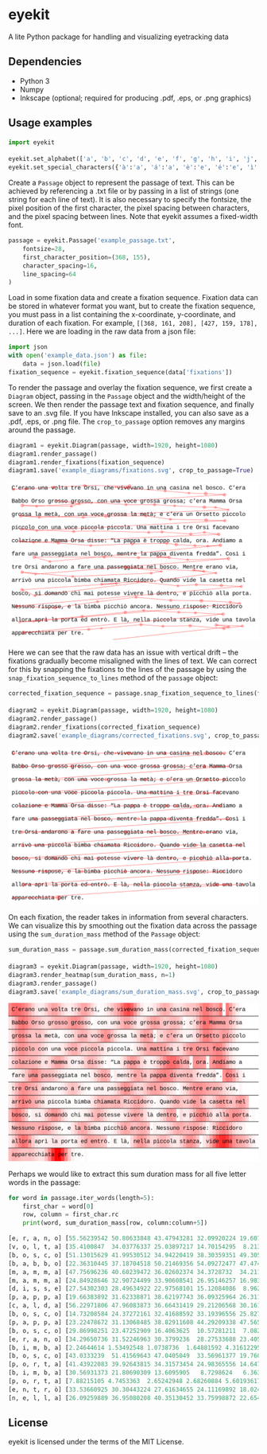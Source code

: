eyekit
======

A lite Python package for handling and visualizing eyetracking data


Dependencies
------------

- Python 3
- Numpy
- Inkscape (optional; required for producing .pdf, .eps, or .png graphics)


Usage examples
--------------

```python
import eyekit

eyekit.set_alphabet(['a', 'b', 'c', 'd', 'e', 'f', 'g', 'h', 'i', 'j', 'k', 'l', 'm', 'n', 'o', 'p', 'q', 'r', 's', 't', 'u', 'v', 'w', 'x', 'y', 'z', 'à', 'á', 'è', 'é', 'ì', 'í', 'ò', 'ó', 'ù', 'ú', ' ', '’'])
eyekit.set_special_characters({'à':'a', 'á':'a', 'è':'e', 'é':'e', 'ì':'i', 'í':'i', 'ò':'o', 'ó':'o', 'ù':'u', 'ú':'u', ' ':'_', '’':'_'})
```

Create a `Passage` object to represent the passage of text. This can be achieved by referencing a .txt file or by passing in a list of strings (one string for each line of text). It is also necessary to specify the fontsize, the pixel position of the first character, the pixel spacing between characters, and the pixel spacing between lines. Note that eyekit assumes a fixed-width font.

```python
passage = eyekit.Passage('example_passage.txt',
	fontsize=28,
	first_character_position=(368, 155),
	character_spacing=16,
	line_spacing=64
)
```

Load in some fixation data and create a fixation sequence. Fixation data can be stored in whatever format you want, but to create the fixation sequence, you must pass in a list containing the x-coordinate, y-coordinate, and duration of each fixation. For example, `[[368, 161, 208], [427, 159, 178], ...]`. Here we are loading in the raw data from a json file:

```python
import json
with open('example_data.json') as file:
	data = json.load(file)
fixation_sequence = eyekit.fixation_sequence(data['fixations'])
```

To render the passage and overlay the fixation sequence, we first create a `Diagram` object, passing in the `Passage` object and the width/height of the screen. We then render the passage text and fixation sequence, and finally save to an .svg file. If you have Inkscape installed, you can also save as a .pdf, .eps, or .png file. The `crop_to_passage` option removes any margins around the passage.

```python
diagram1 = eyekit.Diagram(passage, width=1920, height=1080)
diagram1.render_passage()
diagram1.render_fixations(fixation_sequence)
diagram1.save('example_diagrams/fixations.svg', crop_to_passage=True)
```

<img src='./example_diagrams/fixations.svg'>

Here we can see that the raw data has an issue with vertical drift – the fixations gradually become misaligned with the lines of text. We can correct for this by snapping the fixations to the lines of the passage by using the `snap_fixation_sequence_to_lines` method of the `passage` object:

```python
corrected_fixation_sequence = passage.snap_fixation_sequence_to_lines(fixation_sequence)

diagram2 = eyekit.Diagram(passage, width=1920, height=1080)
diagram2.render_passage()
diagram2.render_fixations(corrected_fixation_sequence)
diagram2.save('example_diagrams/corrected_fixations.svg', crop_to_passage=True)
```

<img src='./example_diagrams/corrected_fixations.svg'>

On each fixation, the reader takes in information from several characters. We can visualize this by smoothing out the fixation data across the passage using the `sum_duration_mass` method of the `Passage` object:

```python
sum_duration_mass = passage.sum_duration_mass(corrected_fixation_sequence, n=1)

diagram3 = eyekit.Diagram(passage, width=1920, height=1080)
diagram3.render_heatmap(sum_duration_mass, n=1)
diagram3.render_passage()
diagram3.save('example_diagrams/sum_duration_mass.svg', crop_to_passage=True)
```

<img src='./example_diagrams/sum_duration_mass.svg'>

Perhaps we would like to extract this sum duration mass for all five letter words in the passage:

```python
for word in passage.iter_words(length=5):
	first_char = word[0]
	row, column = first_char.rc
	print(word, sum_duration_mass[row, column:column+5])
```

```python
[e, r, a, n, o] [55.56239542 50.80633848 43.47943281 32.09920224 19.6078607 ]
[v, o, l, t, a] [35.4100847  34.03776337 25.03897217 14.70154295  8.21357986]
[b, o, s, c, o] [51.13015629 41.99530512 34.94220419 38.30359351 49.30555307]
[b, a, b, b, o] [22.36310445 37.18704518 50.21469356 54.09272477 47.47471642]
[m, a, m, m, a] [47.75696236 40.60239472 36.02602374 34.3728732  34.21157634]
[m, a, m, m, a] [24.84928646 32.90724499 33.90608541 26.95146257 16.98386291]
[d, i, s, s, e] [27.54302303 28.49634922 22.97568101 15.12084086  8.96261374]
[p, a, p, p, a] [19.66383892 31.62338871 38.62197743 36.09325964 26.31105464]
[c, a, l, d, a] [56.22971806 47.96083873 36.66431419 29.21206568 30.16163441]
[b, o, s, c, o] [14.73208584 24.37272161 32.41688592 33.19396556 25.82796889]
[p, a, p, p, a] [23.22478672 31.13068485 38.82911608 44.29209338 47.56553613]
[b, o, s, c, o] [29.86998251 23.47252909 16.4063625  10.57281211  7.08294599]
[e, r, a, n, o] [34.29650736 31.52246963 30.3799236  28.27533688 23.40551867]
[b, i, m, b, a] [2.24644614 1.53492548 1.0738736  1.64881592 4.31612295]
[b, o, s, c, o] [43.0333239  51.41569643 47.0405049  33.56961377 19.76089475]
[p, o, r, t, a] [41.43922083 39.92643815 34.31573454 24.98365556 14.64721988]
[b, i, m, b, a] [30.56931373 21.80690309 13.6095905   8.7298624   6.36324127]
[p, o, r, t, a] [7.88215105 4.7453363  2.65242948 2.68260884 5.60193617]
[e, n, t, r, ò] [33.53660925 30.30443224 27.61634655 24.11169892 18.02491451]
[n, e, l, l, a] [26.09259889 36.95080208 40.35130452 33.75998872 22.65467728]
```


License
-------

eyekit is licensed under the terms of the MIT License.
